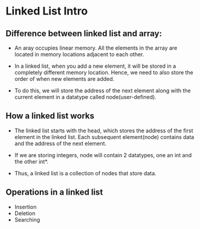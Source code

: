 # Linked List Intro

## Difference between linked list and array:

- An aray occupies linear memory. All the elements in the array are located in memory locations adjacent to each other.

- In a linked list, when you add a new element, it will be stored in a completely different memory location. Hence, we need to also store the order of when new elements are added. 

- To do this, we will store the address of the next element along with the current element in a datatype called node(user-defined).

## How a linked list works

- The linked list starts with the head, which stores the address of the first element in the linked list. Each subsequent element(node) contains data and the address of the next element.

- If we are storing integers, node will contain 2 datatypes, one an int and the other int*.

- Thus, a linked list is a collection of nodes that store data.

## Operations in a linked list

- Insertion
- Deletion
- Searching
